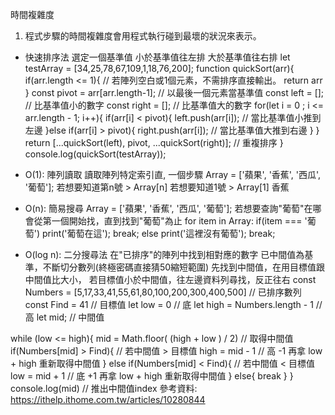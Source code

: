 時間複雜度
1. 程式步驟的時間複雜度會用程式執行碰到最壞的狀況來表示。

- 快速排序法
選定一個基準值
小於基準值往左排
大於基準值往右排
let testArray = [34,25,78,67,109,1,18,76,200];
function quickSort(arr){
	if(arr.length <= 1){ // 若陣列空白或1個元素，不需排序直接輸出。
    	return arr
    }
  	const pivot = arr[arr.length-1]; // 以最後一個元素當基準值
  	const left = []; // 比基準值小的數字
	const right = []; // 比基準值大的數字
  	for(let i = 0 ; i <= arr.length - 1; i++){
    	if(arr[i] < pivot){
          left.push(arr[i]); // 當比基準值小推到左邊
        }else if(arr[i] > pivot){
          right.push(arr[i]); // 當比基準值大推到右邊
        }
    }
  	return [...quickSort(left), pivot, ...quickSort(right)]; // 重複排序
}
console.log(quickSort(testArray));

- O(1): 陣列讀取
讀取陣列特定索引直, 一個步驟
Array = ['蘋果', '香蕉', '西瓜', '葡萄'];
若想要知道第n號 > Array[n]
若想要知道1號 > Array[1] 香蕉

- O(n): 簡易搜尋
Array = ['蘋果', '香蕉', '西瓜', '葡萄'];
若想要查詢"葡萄"在哪
會從第一個開始找，直到找到"葡萄"為止
for item in Array:
    if(item === '葡萄')
        print('葡萄在這');
        break;
    else
        print('這裡沒有葡萄');
        break;

- O(log n): 二分搜尋法
在"已排序"的陣列中找到相對應的數字
已中間值為基準，不斷切分數列(終極密碼直接猜50縮短範圍)
先找到中間值，在用目標值跟中間值比大小，
若目標值小於中間值，往左邊資料列尋找，反正往右
const Numbers = [5,17,33,41,55,61,80,100,200,300,400,500] // 已排序數列
const Find = 41 // 目標值
let low = 0 // 底
let high = Numbers.length - 1 // 高
let mid; // 中間值

while (low <= high){ 
	mid = Math.floor( (high + low ) / 2) // 取得中間值
    if(Numbers[mid] > Find){ // 若中間值 > 目標值
    	high = mid - 1 // 高 -1 再拿 low + high 重新取得中間值
    } 
    else if(Numbers[mid] < Find){ // 若中間值 < 目標值
        low = mid + 1 // 底 +1 再拿 low + high 重新取得中間值
    }
    else{
        break
    }
}
console.log(mid) // 推出中間值index
參考資料:
https://ithelp.ithome.com.tw/articles/10280844



